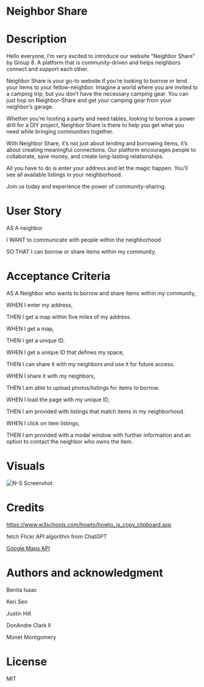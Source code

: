 # Neighbor Share

# Description
Hello everyone, I’m very excited to introduce our website “Neighbor Share” by Group 8. A platform that is community-driven and helps neighbors connect and support each other.

Neighbor Share is your go-to website if you’re looking to borrow or lend your items to your fellow-neighbor. Imagine a world where you are invited to a camping trip, but you don’t have the necessary camping gear. You can just hop on Neighbor-Share and get your camping gear from your neighbor’s garage.

Whether you’re hosting a party and need tables, looking to borrow a power drill for a DIY project, Neighbor Share is there to help you get what you need while bringing communities together.

With Neighbor Share, it’s not just about lending and borrowing items, it’s about creating meaningful connections. Our platform encourages people to collaborate, save money, and create long-lasting relationships.

All you have to do is enter your address and let the magic happen. You’ll see all available listings in your neighborhood.

Join us today and experience the power of community-sharing.

# User Story

AS A neighbor

I WANT to communicate with people within the neighborhood

SO THAT I can borrow or share items within my community.

# Acceptance Criteria

AS A Neighbor who wants to borrow and share items within my community,

WHEN I enter my address,

THEN I get a map within five miles of my address.

WHEN I get a map,

THEN I get a unique ID.

WHEN I get a unique ID that defines my space,

THEN I can share it with my neighbors and use it for future access.

WHEN I share it with my neighbors, 

THEN I am able to upload photos/listings for items to borrow.

WHEN I load the page with my unique ID,

THEN I am provided with listings that match items in my neighborhood.

WHEN I click on item listings,

THEN I am provided with a modal window with further information and an option to contact the neighbor who owns the item.



# Visuals
![N-S Screenshot](https://github.com/DonnyAndre29/Neighbor-Share/assets/148520166/95aec135-a62a-4761-a760-062ae7f4b45e)


# Credits
https://www.w3schools.com/howto/howto_js_copy_clipboard.asp

fetch Flickr API algorithm from ChatGPT

[Google Maps API](https://mapsplatform.google.com/)

# Authors and acknowledgment
Benita Isaac

Keri Sen

Justin Hill

DonAndre Clark II

Monet Montgomery

# License
MIT
